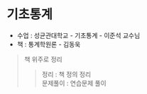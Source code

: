 # 기초통계

- 수업 : 성균관대학교 - 기초통계 - 이준석 교수님
- 책 : 통계학원론 - 김동욱 

> 책 위주로 정리  <br>
>> 정리 : 책 정의 정리 <br>
>> 문제풀이 : 연습문제 풀이 <br>